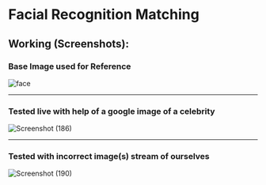 # Facial Recognition Matching

## Working (Screenshots):

### Base Image used for Reference
![face](https://user-images.githubusercontent.com/81156510/189495805-0386816b-79a5-4d6e-ae4d-f822c8dbc8be.jpg)

<hr>

### Tested live with help of a google image of a celebrity
![Screenshot (186)](https://user-images.githubusercontent.com/81156510/189495780-a809afc0-90ac-4305-8471-f69713db8d3c.png)

<hr>

### Tested with incorrect image(s) stream of ourselves
![Screenshot (190)](https://user-images.githubusercontent.com/81156510/189495627-f20f0d82-b262-4619-9cbf-946c39072296.png)

